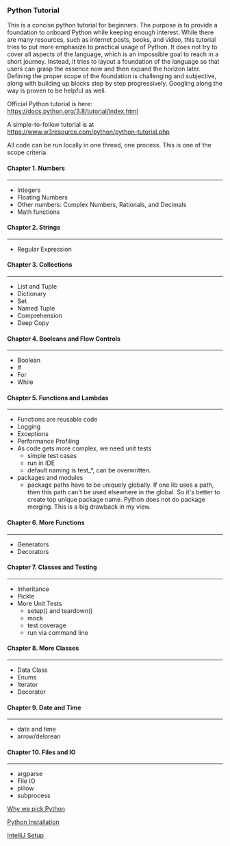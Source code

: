 ### Python Tutorial
This is a concise python tutorial for beginners. The purpose is to provide a 
foundation to onboard Python while keeping enough interest. While there are 
many resources, such as internet posts, books, and video, this tutorial tries 
to put more emphasize to practical usage of Python. It does not try to cover 
all aspects of the language, which is an impossible goal to reach in a short 
journey. Instead, it tries to layout a foundation of the language so that 
users can grasp the essence now and then expand the horizon later. Defining 
the proper scope of the foundation is challenging and subjective, along with 
building up blocks step by step progressively. Googling along the way is proven
to be helpful as well.

Official Python tutorial is here:
https://docs.python.org/3.8/tutorial/index.html

A simple-to-follow tutorial is at
https://www.w3resource.com/python/python-tutorial.php 

All code can be run locally in one thread, one process. This is one of the
scope criteria.

#### Chapter 1. Numbers
___
- Integers
- Floating Numbers
- Other numbers: Complex Numbers, Rationals, and Decimals 
- Math functions

#### Chapter 2. Strings
___
- Regular Expression

#### Chapter 3. Collections
___
- List and Tuple
- Dictionary
- Set
- Named Tuple
- Comprehension
- Deep Copy

#### Chapter 4. Booleans and Flow Controls
___
- Boolean 
- If
- For
- While

#### Chapter 5. Functions and Lambdas
___
- Functions are reusable code
- Logging
- Exceptions
- Performance Profiling
- As code gets more complex, we need unit tests
    - simple test cases
    - run in IDE 
    - default naming is test_*, can be overwritten.
- packages and modules
    - package paths have to be uniquely globally. If one lib uses a path, then
      this path can't be used elsewhere in the global. So it's better to create
      top unique package name. Python does not do package merging. This is a
      big drawback in my view.

#### Chapter 6. More Functions
___
- Generators
- Decorators


#### Chapter 7. Classes and Testing
___
- Inheritance
- Pickle
- More Unit Tests
    - setup() and teardown()
    - mock
    - test coverage
    - run via command line

#### Chapter 8. More Classes
___
- Data Class
- Enums
- Iterator
- Decorator

#### Chapter 9. Date and Time
___
- date and time
- arrow/delorean

#### Chapter 10. Files and IO
___
- argparse
- File IO
- pillow
- subprocess


[Why we pick Python](docs/why_python/why_python.md)

[Python Installation](docs/python_installation.md)  

[IntelliJ Setup](docs/intellij/intellij_setup.md)  
